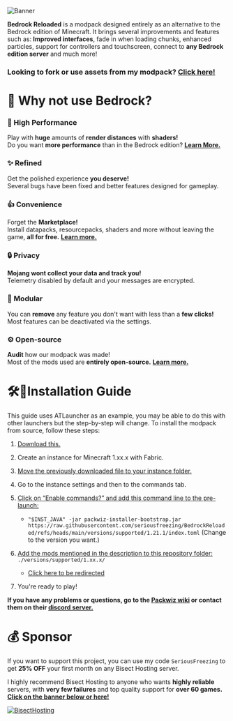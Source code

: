 ![Banner](https://i.imgur.com/LqwCXMR.png)

**Bedrock Reloaded** is a modpack designed entirely as an alternative to the Bedrock edition of Minecraft. It brings several improvements and features such as: **Improved interfaces**, fade in when loading chunks, enhanced particles, support for controllers and touchscreen, connect to **any Bedrock edition server** and much more!

### Looking to fork or use assets from my modpack? [Click here!](https://github.com/seriousfreezing/BedrockReloaded/wiki/Forks)

# 🤔 Why not use Bedrock?
### 🚀 High Performance
Play with **huge** amounts of **render distances** with **shaders!**  
Do you want **more performance** than in the Bedrock edition? **[Learn More.](https://github.com/seriousfreezing/BedrockReloaded/wiki/Post-Installation#increased-fps)**

### ✨ Refined
Get the polished experience **you deserve!**  
Several bugs have been fixed and better features designed for gameplay.

### 👍 Convenience
Forget the **Marketplace!**  
Install datapacks, resourcepacks, shaders and more without leaving the game, **all for free.** **[Learn more.](https://modrinth.com/mod/resourcify)**

### 🔒 Privacy
**Mojang wont collect your data and track you!**  
Telemetry disabled by default and your messages are encrypted.

### 🧩 Modular
You can **remove** any feature you don't want with less than a **few clicks!**  
Most features can be deactivated via the settings.

### ⚙️ Open-source
**Audit** how our modpack was made!  
Most of the mods used are **entirely open-source.** **[Learn more.](https://github.com/seriousfreezing/BedrockReloaded)**

# 🛠️📖Installation Guide
This guide uses ATLauncher as an example, you may be able to do this with other launchers but the step-by-step will change. To install the modpack from source, follow these steps:

1. [Download this.](https://github.com/packwiz/packwiz-installer-bootstrap/releases)
2. Create an instance for Minecraft 1.xx.x with Fabric.
3. [Move the previously downloaded file to your instance folder.](https://i.imgur.com/7A3rAQM.png)
4. Go to the instance settings and then to the commands tab.
5. [Click on “Enable commands?” and add this command line to the pre-launch:](https://i.imgur.com/Jrn1VsU.png)

    - `"$INST_JAVA" -jar packwiz-installer-bootstrap.jar https://raw.githubusercontent.com/seriousfreezing/BedrockReloaded/refs/heads/main/versions/supported/1.21.1/index.toml`
    (Change to the version you want.)

6. [Add the mods mentioned in the description to this repository folder:](https://i.imgur.com/oj6ilpB.png)
`./versions/supported/1.xx.x/`

    - [Click here to be redirected](https://github.com/seriousfreezing/BedrockReloaded/tree/main/versions/supported)
7. You're ready to play!

**If you have any problems or questions, go to the [Packwiz wiki](https://packwiz.infra.link/tutorials/creating/getting-started/) or contact them on their [discord server.](https://discord.gg/DcSkRF4)**

# 💰 Sponsor
If you want to support this project, you can use my code `SeriousFreezing` to get **25% OFF** your first month on any Bisect Hosting server.

I highly recommend Bisect Hosting to anyone who wants **highly reliable** servers, with **very few failures** and top quality support for **over 60 games.**  
**[Click on the banner below or here!](https://www.bisecthosting.com/SeriousFreezing)**

[![BisectHosting](https://i.imgur.com/JohrQ9D.png)](https://bisecthosting.com/SeriousFreezing)